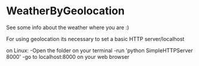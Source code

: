 # WeatherByGeolocation
See some info about the weather where you are :)

For using geolocation its necessary to set a basic HTTP server/localhost

on Linux:
-Open the folder on your terminal
-run 'python SimpleHTTPServer 8000'
-go to localhost:8000 on your web browser
